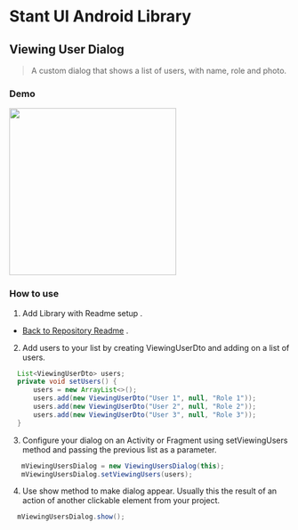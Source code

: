 # Stant UI Android Library

## Viewing User Dialog 
> A custom dialog that shows a list of users, with name, role and photo.

### Demo

<p>
  <img src="https://raw.githubusercontent.com/stantmob/stant-ui-android-library/master/ui-library/src/main/java/br/com/stant/libraries/uilibrary/components/viewinguserdialog/doc/viewing_user_dialog.png"  width="300">
</p>

### How to use

1. Add Library with Readme setup .
* [Back to Repository Readme](https://github.com/stantmob/stant-ui-android-library#how-add-into-your-project) .


2. Add users to your list by creating ViewingUserDto and adding on a list of users.
```java
  List<ViewingUserDto> users;
  private void setUsers() {
      users = new ArrayList<>();
      users.add(new ViewingUserDto("User 1", null, "Role 1"));
      users.add(new ViewingUserDto("User 2", null, "Role 2"));
      users.add(new ViewingUserDto("User 3", null, "Role 3"));
  }
```

3. Configure your dialog on an Activity or Fragment using setViewingUsers method and passing the previous list as a parameter.
```java
   mViewingUsersDialog = new ViewingUsersDialog(this);
   mViewingUsersDialog.setViewingUsers(users);
```

4. Use show method to make dialog appear. Usually this the result of an action of another clickable element from your project.
```java
  mViewingUsersDialog.show();
```
